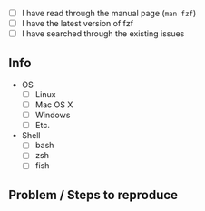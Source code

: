 <!-- ISSUES NOT FOLLOWING THIS TEMPLATE WILL BE CLOSED AND DELETED -->

<!-- Check all that apply [x] -->

- [ ] I have read through the manual page (`man fzf`)
- [ ] I have the latest version of fzf
- [ ] I have searched through the existing issues

## Info

- OS
    - [ ] Linux
    - [ ] Mac OS X
    - [ ] Windows
    - [ ] Etc.
- Shell
    - [ ] bash
    - [ ] zsh
    - [ ] fish
    
## Problem / Steps to reproduce

